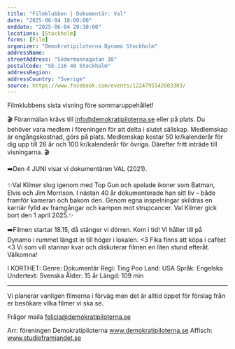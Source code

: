 ```yaml
---
title: "Filmklubben | Dokumentär: Val"
date: "2025-06-04 18:00:00"
enddate: "2025-06-04 20:30:00"
locations: [Stockholm]
forms: [Film]
organizer: "Demokratipiloterna Dynamo Stockholm"
addressName: 
streetAddress: "Södermannagatan 38"
postalCode: "SE-116 40 Stockholm"
addressRegion:
addressCountry: "Sverige"
source: https://www.facebook.com/events/1224795542603303/
---
```

Filmklubbens sista visning före sommaruppehållet! 

🎬 Föranmälan krävs till info@demokratipiloterna.se eller på plats. Du behöver vara medlem i föreningen för att delta i slutet sällskap. Medlemskap är engångskostnad, görs på plats. Medlemskap kostar 50 kr/kalenderår för dig upp till 26 år och 100 kr/kalenderår för övriga.
Därefter fritt inträde till visningarna. 🎬

➡️Den 4 JUNI visar vi dokumentären VAL (2021).

✨Val Kilmer slog igenom med Top Gun och spelade ikoner som Batman, Elvis och Jim Morrison. I nästan 40 år dokumenterade han sitt liv – både framför kameran och bakom den. Genom egna inspelningar skildras en karriär fylld av framgångar och kampen mot strupcancer. Val Kilmer gick bort den 1 april 2025.✨

➡️Filmen startar 18.15, då stänger vi dörren. Kom i tid! Vi håller till på Dynamo i rummet längst in till höger i lokalen. <3 Fika finns att köpa i caféet <3
Vi som vill stannar kvar och diskuterar filmen en liten stund efteråt.
Välkomna!

I KORTHET:
Genre: Dokumentär
Regi: Ting Poo
Land: USA
Språk: Engelska
Undertext: Svenska
Ålder: 15 år
Längd: 109 min

- - -
Vi planerar vanligen filmerna i förväg men det är alltid öppet för förslag från er besökare vilka filmer vi ska se.

Frågor maila felicia@demokratipiloterna.se

Arr: föreningen Demokratipiloterna
www.demokratipiloterna.se
Affisch: www.studieframjandet.se
